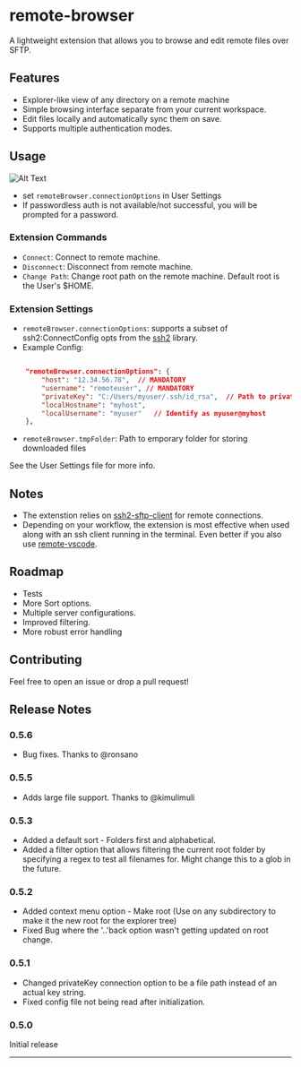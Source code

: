 # remote-browser

A lightweight extension that allows you to browse and edit remote files over SFTP.

## Features
* Explorer-like view of any directory on a remote machine
* Simple browsing interface separate from your current workspace.
* Edit files locally and automatically sync them on save.
* Supports multiple authentication modes.

## Usage
![Alt Text](https://raw.githubusercontent.com/supradeep95/remote-browser/master/demo/demo.gif)
* set `remoteBrowser.connectionOptions` in User Settings
* If passwordless auth is not available/not successful, you will be prompted for a password.


### Extension Commands
* `Connect`:  Connect to remote machine.
* `Disconnect`:  Disconnect from remote machine.
* `Change Path`:  Change root path on the remote machine. Default root is the User's $HOME.


### Extension Settings

* `remoteBrowser.connectionOptions`: supports a subset of ssh2:ConnectConfig opts from the [ssh2](https://github.com/mscdex/ssh2) library.
* Example Config: 
```json

    "remoteBrowser.connectionOptions": {
        "host": "12.34.56.78",  // MANDATORY
        "username": "remoteuser", // MANDATORY
        "privateKey": "C:/Users/myuser/.ssh/id_rsa",  // Path to private key on local machine
        "localHostname": "myhost",
        "localUsername": "myuser"   // Identify as myuser@myhost
    },
```

* `remoteBrowser.tmpFolder`: Path to emporary folder for storing downloaded files

See the User Settings file for more info.

## Notes
* The extenstion relies on [ssh2-sftp-client](https://github.com/jyu213/ssh2-sftp-client) for remote connections.
* Depending on your workflow, the extension is most effective when used along with an ssh client running in the terminal. Even better if you also use [remote-vscode](https://github.com/rafaelmaiolla/remote-vscode).


## Roadmap
* Tests
* More Sort options.
* Multiple server configurations.
* Improved filtering.
* More robust error handling

## Contributing
Feel free to open an issue or drop a pull request!

## Release Notes

### 0.5.6
* Bug fixes. Thanks to @ronsano

### 0.5.5
* Adds large file support. Thanks to @kimulimuli

### 0.5.3
* Added a default sort - Folders first and alphabetical.
* Added a filter option that allows filtering the current root folder by specifying a regex to test all filenames for. Might change this to a glob in the future.

### 0.5.2

* Added context menu option - Make root (Use on any subdirectory to make it the new root for the explorer tree)
* Fixed Bug where the '..'back option wasn't getting updated on root change.

### 0.5.1

* Changed privateKey connection option to be a file path instead of an actual key string.
* Fixed config file not being read after initialization.

### 0.5.0

Initial release 

-----------------------------------------------------------------------------------------------------------
